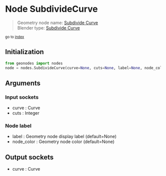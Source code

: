 
# Node SubdivideCurve

> Geometry node name: [Subdivide Curve](https://docs.blender.org/manual/en/latest/modeling/geometry_nodes/curve/subdivide_curve.html)<br>
  Blender type: [Subdivide Curve](https://docs.blender.org/api/current/bpy.types.GeometryNodeSubdivideCurve.html)
  
<sub>go to [index](index.md)</sub>

## Initialization

```python
from geonodes import nodes
node = nodes.SubdivideCurve(curve=None, cuts=None, label=None, node_color=None)
```



## Arguments


### Input sockets

- curve : Curve
- cuts : Integer

### Node label

- label : Geometry node display label (default=None)
- node_color : Geometry node color (default=None)

## Output sockets

- curve : Curve
